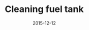 ---
layout: post
title:  Cleaning fuel tank
summary: The fuel tank was in pretty good shape on the outside, but the inside was rusty and full of sludge. I bought several gallons of vinegar and got to work cleaning it out.
date:   2015-12-12
test: 2015-12-12-Cleaning-fuel-tank
items:
- item:
    link: 1.JPG
    comment: The inside was pretty badly rusted. I'm going to fill it with vinegar and let it sit for a few days.
- item:
    link: 2.JPG
    comment: I emptied out the vinegar and rinsed the tank out. There was so much rust and junk that came out, it was pretty nasty. The inside did look better after round one though! I'm going to put the vinegar back in and give it a couple more days to soak.
- item:
    link: 3.JPG
    comment: I probably wouldn't recommend doing this in your bathtub though...it took a long time to get that clean again!
- item:
    link: 4.JPG
    comment: I let the tank soak for a couple more days before I emptied it out again. It looks a lot better now.
---